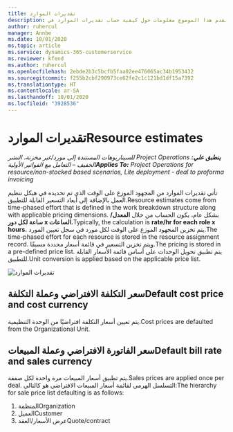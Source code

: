 ```yaml
---
title: تقديرات الموارد
description: يقدم هذا الموضوع معلومات حول كيفية حساب تقديرات الموارد في Project Operations.
author: ruhercul
manager: Annbe
ms.date: 10/01/2020
ms.topic: article
ms.service: dynamics-365-customerservice
ms.reviewer: kfend
ms.author: ruhercul
ms.openlocfilehash: 2ebde2b3c5bcfb5faa02ee476065ac34b1953432
ms.sourcegitcommit: f255b2cbf290973ce62fe2c1c121bd1df15a7392
ms.translationtype: HT
ms.contentlocale: ar-SA
ms.lasthandoff: 10/01/2020
ms.locfileid: "3928536"
---
```

# <a name="resource-estimates"></a><span data-ttu-id="f2a91-103">تقديرات الموارد</span><span class="sxs-lookup"><span data-stu-id="f2a91-103">Resource estimates</span></span>

<span data-ttu-id="f2a91-104">_**ينطبق علي:** ‏‫Project Operations للسيناريوهات المستندة إلى مورد/غير مخزنة‬، ‏‫النشر الخفيف – التعامل مع الفواتير الأولية‬_</span><span class="sxs-lookup"><span data-stu-id="f2a91-104">_**Applies To:** Project Operations for resource/non-stocked based scenarios, Lite deployment - deal to proforma invoicing_</span></span>

<span data-ttu-id="f2a91-105">تأتي تقديرات الموارد من المجهود الموزع على الوقت الذي تم تحديده في هيكل تنظيم العمل بالإضافة إلى أبعاد التسعير القابلة للتطبيق.</span><span class="sxs-lookup"><span data-stu-id="f2a91-105">Resource estimates come from time-phased effort that is defined in the work breakdown structure along with applicable pricing dimensions.</span></span> <span data-ttu-id="f2a91-106">بشكل عام، يكون الحساب من خلال **المعدل/ساعة لكل دور x الساعات.**</span><span class="sxs-lookup"><span data-stu-id="f2a91-106">Typically, the calculation is **rate/hr for each role x hours.**</span></span> <span data-ttu-id="f2a91-107">يتم تخزين المجهود الموزع على الوقت لكل مورد في سجل تعيين المورد.</span><span class="sxs-lookup"><span data-stu-id="f2a91-107">The time-phased effort for each resource is stored in the resource assignment record.</span></span> <span data-ttu-id="f2a91-108">ويتم تخزين التسعير في قائمة أسعار محددة مسبقًا.</span><span class="sxs-lookup"><span data-stu-id="f2a91-108">The pricing is stored in a pre-defined price list.</span></span> <span data-ttu-id="f2a91-109">يتم تطبيق تحويل الوحدات على أساس قائمة الأسعار القابلة للتطبيق.</span><span class="sxs-lookup"><span data-stu-id="f2a91-109">Unit conversion is applied based on the applicable price list.</span></span>

![تقديرات الموارد](./media/navigation12.png)

## <a name="default-cost-price-and-cost-currency"></a><span data-ttu-id="f2a91-111">سعر التكلفة الافتراضي وعملة التكلفة</span><span class="sxs-lookup"><span data-stu-id="f2a91-111">Default cost price and cost currency</span></span>

<span data-ttu-id="f2a91-112">يتم تعيين أسعار التكلفة افتراضيًا من الوحدة التنظيمية.</span><span class="sxs-lookup"><span data-stu-id="f2a91-112">Cost prices are defaulted from the Organizational Unit.</span></span>

## <a name="default-bill-rate-and-sales-currency"></a><span data-ttu-id="f2a91-113">سعر الفاتورة الافتراضي وعملة المبيعات</span><span class="sxs-lookup"><span data-stu-id="f2a91-113">Default bill rate and sales currency</span></span>

<span data-ttu-id="f2a91-114">يتم تطبيق أسعار المبيعات مرة واحدة لكل صفقة.</span><span class="sxs-lookup"><span data-stu-id="f2a91-114">Sales prices are applied once per deal.</span></span> <span data-ttu-id="f2a91-115">التسلسل الهرمي لقائمة أسعار المبيعات الافتراضي هو كالتالي:</span><span class="sxs-lookup"><span data-stu-id="f2a91-115">The hierarchy for sale price list defaulting is as follows:</span></span>

1. <span data-ttu-id="f2a91-116">المنظمة</span><span class="sxs-lookup"><span data-stu-id="f2a91-116">Organization</span></span>
2. <span data-ttu-id="f2a91-117">العميل</span><span class="sxs-lookup"><span data-stu-id="f2a91-117">Customer</span></span>
3. <span data-ttu-id="f2a91-118">عرض الأسعار/العقد</span><span class="sxs-lookup"><span data-stu-id="f2a91-118">Quote/contract</span></span>
